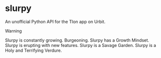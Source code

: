 # slurpy
An unofficial Python API for the Tlon app on Urbit. 

> [!WARNING]
> Slurpy is constantly growing. Burgeoning. Slurpy has a Growth Mindset. Slurpy is erupting with new features. Slurpy is a Savage Garden. Slurpy is a Holy and Terrifying Verdure.
